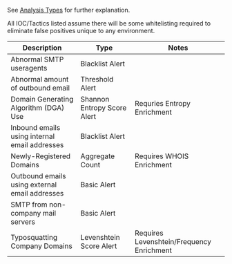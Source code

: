 See [Analysis Types](https://github.com/TonyPhipps/SIEM/wiki/Analysis-Types) for further explanation.

All IOC/Tactics listed assume there will be some whitelisting required to eliminate false positives unique to any environment.

| Description                                    | Type                        | Notes                                     | 
|------------------------------------------------|-----------------------------|-------------------------------------------| 
| Abnormal SMTP useragents                       | Blacklist Alert             |                                           | 
| Abnormal amount of outbound email              | Threshold Alert             |                                           | 
| Domain Generating Algorithm (DGA) Use          | Shannon Entropy Score Alert | Requries Entropy Enrichment               | 
| Inbound emails using internal email addresses  | Blacklist Alert             |                                           | 
| Newly-Registered Domains                       | Aggregate Count             | Requires WHOIS Enrichment                 | 
| Outbound emails using external email addresses | Basic Alert                 |                                           | 
| SMTP from non-company mail servers             | Basic Alert                 |                                           | 
| Typosquatting Company Domains                  | Levenshtein Score Alert     | Requires Levenshtein/Frequency Enrichment | 
